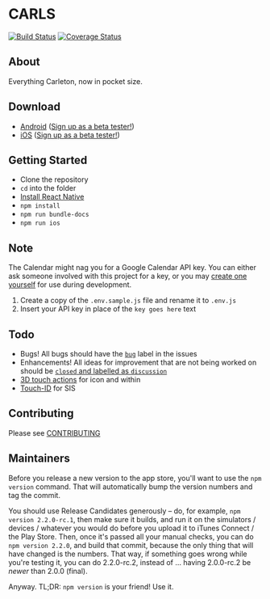 # CARLS
[![Build Status](https://travis-ci.org/carls-app/carls.svg?branch=master)](https://travis-ci.org/carls-app/carls) [![Coverage Status](https://coveralls.io/repos/github/carls-app/carls/badge.svg)](https://coveralls.io/github/carls-app/carls)

## About
Everything Carleton, now in pocket size.

## Download
- [Android](https://play.google.com/store/apps/details?id=com.frogpond.carls) ([Sign up as a beta tester!](https://play.google.com/apps/testing/com.frogpond.carls))
- [iOS](https://itunes.apple.com/us/app/all-about-olaf/id938588319) ([Sign up as a beta tester!](https://boarding-carls.herokuapp.com))

## Getting Started
- Clone the repository
- `cd` into the folder
- [Install React Native](http://facebook.github.io/react-native/docs/getting-started.html#content)
- `npm install`
- `npm run bundle-docs`
- `npm run ios`

## Note
The Calendar might nag you for a Google Calendar API key. You can either ask someone involved with this project for a key, or you may [create one yourself](https://console.developers.google.com/projectselector/apis/credentials) for use during development.

1. Create a copy of the `.env.sample.js` file and rename it to `.env.js`
2. Insert your API key in place of the `key goes here` text

## Todo
* Bugs! All bugs should have the [`bug`](https://github.com/carls-app/carls/issues?q=is%3Aopen+is%3Aissue+label%3Abug) label in the issues
* Enhancements! All ideas for improvement that are not being worked on should be [`closed` and labelled as `discussion`](https://github.com/carls-app/carls/issues?utf8=%E2%9C%93&q=is%3Aclosed%20is%3Aissue%20label%3Astatus%2Fdiscussion)
* [3D touch actions](https://github.com/jordanbyron/react-native-quick-actions) for icon and within
* [Touch-ID](https://github.com/naoufal/react-native-touch-id) for SIS

## Contributing
Please see [CONTRIBUTING](CONTRIBUTING.md)

## Maintainers
Before you release a new version to the app store, you'll want to use the `npm version` command. That will automatically bump the version numbers and tag the commit. 

You should use Release Candidates generously – do, for example, `npm version 2.2.0-rc.1`, then make sure it builds, and run it on the simulators / devices / whatever you would do before you upload it to iTunes Connect / the Play Store. Then, once it's passed all your manual checks, you can do `npm version 2.2.0`, and build that commit, because the only thing that will have changed is the numbers. That way, if something goes wrong while you're testing it, you can do 2.2.0-rc.2, instead of … having 2.0.0-rc.2 be _newer_ than 2.0.0 (final).

Anyway. TL;DR: `npm version` is your friend! Use it.
